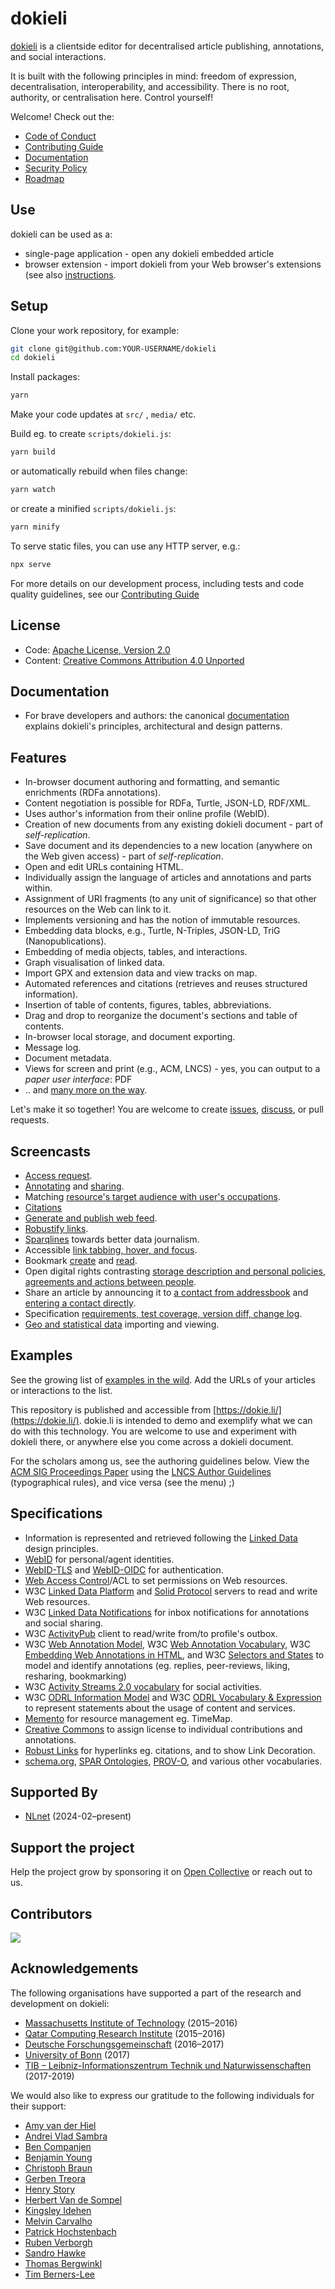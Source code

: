 # dokieli

[dokieli](https://dokie.li/) is a clientside editor for decentralised article publishing, annotations, and social interactions.

It is built with the following principles in mind: freedom of expression, decentralisation, interoperability, and accessibility. There is no root, authority, or centralisation here. Control yourself!

Welcome! Check out the:

* [Code of Conduct](CODE-OF-CONDUCT.md)
* [Contributing Guide](CONTRIBUTING.md)
* [Documentation](https://dokie.li/docs)
* [Security Policy](SECURITY.md)
* [Roadmap](https://dokie.li/docs#roadmap)

## Use

dokieli can be used as a:

* single-page application - open any dokieli embedded article
* browser extension - import dokieli from your Web browser's extensions (see also [instructions](https://dokie.li/docs).

## Setup

Clone your work repository, for example:

```sh
git clone git@github.com:YOUR-USERNAME/dokieli
cd dokieli
```

Install packages:

```sh
yarn
```

Make your code updates at `src/` , `media/` etc.

Build eg. to create `scripts/dokieli.js`:

```sh
yarn build
```

or automatically rebuild when files change:

```sh
yarn watch
```

or create a minified `scripts/dokieli.js`:

```sh
yarn minify
```

To serve static files, you can use any HTTP server, e.g.:

```sh
npx serve
```

For more details on our development process, including tests and code quality guidelines, see our [Contributing Guide](CONTRIBUTING.md)

## License

* Code: [Apache License, Version 2.0](http://www.apache.org/licenses/LICENSE-2.0)
* Content: [Creative Commons Attribution 4.0 Unported](https://creativecommons.org/licenses/by/4.0/)

## Documentation

* For brave developers and authors: the canonical [documentation](https://dokie.li/docs)
explains dokieli's principles, architectural and design patterns.

## Features

* In-browser document authoring and formatting, and semantic enrichments (RDFa annotations).
* Content negotiation is possible for RDFa, Turtle, JSON-LD, RDF/XML.
* Uses author's information from their online profile (WebID).
* Creation of new documents from any existing dokieli document - part of *self-replication*.
* Save document and its dependencies to a new location (anywhere on the Web given access) - part of *self-replication*.
* Open and edit URLs containing HTML.
* Individually assign the language of articles and annotations and parts within.
* Assignment of URI fragments (to any unit of significance) so that other resources on the Web can link to it.
* Implements versioning and has the notion of immutable resources.
* Embedding data blocks, e.g., Turtle, N-Triples, JSON-LD, TriG (Nanopublications).
* Embedding of media objects, tables, and interactions.
* Graph visualisation of linked data.
* Import GPX and extension data and view tracks on map.
* Automated references and citations (retrieves and reuses structured information).
* Insertion of table of contents, figures, tables, abbreviations.
* Drag and drop to reorganize the document's sections and table of contents.
* In-browser local storage, and document exporting.
* Message log.
* Document metadata.
* Views for screen and print (e.g., ACM, LNCS) - yes, you can output to a *paper user interface*: PDF
* .. and [many more on the way](https://github.com/dokieli/dokieli/issues/).

Let's make it so together! You are welcome to create [issues](https://github.com/dokieli/dokieli/issues/), [discuss](https://matrix.to/#/%23dokieli:matrix.org), or pull requests.

## Screencasts

* [Access request](https://dokie.li/media/video/dokieli-access-request.webm).
* [Annotating](https://dokie.li/media/video/dokieli-annotation.webm) and [sharing](https://dokie.li/media/video/dokieli-share.webm).
* Matching [resource's target audience with user's occupations](https://dokie.li/media/video/dokieli-audience-occupation.webm).
* [Citations](https://dokie.li/media/video/dokieli-citation.webm)
* [Generate and publish web feed](https://dokie.li/media/video/dokieli-generate-feed.webm).
* [Robustify links](https://dokie.li/media/video/dokieli-robustify-links.webm).
* [Sparqlines](https://dokie.li/media/video/dokieli-sparqlines.webm) towards better data journalism.
* Accessible [link tabbing, hover, and focus](https://dokie.li/media/video/dokieli-link-tabbing-hover-focus-click.webm).
* Bookmark [create](https://dokie.li/media/video/dokieli-annotation-bookmark-create.webm) and [read](https://dokie.li/media/video/dokieli-annotation-bookmark-read.webm).
* Open digital rights contrasting [storage description and personal policies](https://dokie.li/media/video/dokieli-odrl-storage-description.webm), [agreements and actions between people](https://dokie.li/media/video/dokieli-odrl.webm).
* Share an article by announcing it to [a contact from addressbook](https://dokie.li/media/video/dokieli-share.webm) and [entering a contact directly](https://dokie.li/media/video/dokieli-orcid-ldn-inbox.webm).
* Specification [requirements, test coverage, version diff, change log](https://dokie.li/media/video/dokieli-spec-conformance.webm).
* [Geo and statistical data](https://dokie.li/media/video/dokieli-geo-stats.webm) importing and viewing.

## Examples

See the growing list of [examples in the
wild](https://github.com/dokieli/dokieli/wiki#examples-in-the-wild). Add
the URLs of your articles or interactions to the list.

This repository is published and accessible from
[https://dokie.li/](https://dokie.li/). dokie.li is intended to demo and
exemplify what we can do with this technology. You are welcome to use and
experiment with dokieli there, or anywhere else you come across a dokieli
document.

For the scholars among us, see the authoring guidelines below. View the [ACM SIG Proceedings Paper](https://dokie.li/acm-sigproc-sp) using the [LNCS Author Guidelines](https://dokie.li/lncs-splnproc) (typographical rules), and vice versa (see the menu) ;)

## Specifications

* Information is represented and retrieved following the [Linked Data](https://www.w3.org/DesignIssues/LinkedData) design principles.
* [WebID](https://www.w3.org/2005/Incubator/webid/spec/identity/) for personal/agent identities.
* [WebID-TLS](https://www.w3.org/2005/Incubator/webid/spec/tls/) and [WebID-OIDC](https://github.com/solid/webid-oidc-spec) for authentication.
* [Web Access Control](https://solidproject.org/TR/wac)/ACL to set permissions on Web resources.
* W3C [Linked Data Platform](http://www.w3.org/TR/ldp/) and [Solid Protocol](https://solidproject.org/ED/protocol) servers to read and write Web resources.
* W3C [Linked Data Notifications](https://www.w3.org/TR/ldn/) for inbox notifications for annotations and social sharing.
* W3C [ActivityPub](https://www.w3.org/TR/activitypub/) client to read/write from/to profile's outbox.
* W3C [Web Annotation Model](https://www.w3.org/TR/annotation-model/), W3C [Web Annotation Vocabulary](https://www.w3.org/TR/annotation-vocab/), W3C [Embedding Web Annotations in HTML](https://www.w3.org/TR/annotation-html), and W3C [Selectors and States](https://www.w3.org/TR/selectors-states/) to model and identify annotations (eg. replies, peer-reviews, liking, resharing, bookmarking)
* W3C [Activity Streams 2.0 vocabulary](https://www.w3.org/TR/activitystreams-vocabulary) for social activities.
* W3C [ODRL Information Model](https://www.w3.org/TR/odrl-model/) and W3C [ODRL Vocabulary & Expression](https://www.w3.org/TR/odrl-vocab/) to represent statements about the usage of content and services.
* [Memento](https://tools.ietf.org/html/rfc7089) for resource management eg. TimeMap.
* [Creative Commons](https://creativecommons.org/) to assign license to individual contributions and annotations.
* [Robust Links](http://robustlinks.mementoweb.org/) for hyperlinks eg. citations, and to show Link Decoration.
* [schema.org](http://schema.org/), [SPAR Ontologies](http://www.sparontologies.net/), [PROV-O](https://www.w3.org/TR/prov-o/), and various other vocabularies.

## Supported By

* [NLnet](https://nlnet.nl/) (2024-02–present)

## Support the project

Help the project grow by sponsoring it on [Open Collective](https://opencollective.com/dokieli/) or reach out to us.

## Contributors

<a href="https://github.com/dokieli/dokieli/graphs/contributors">
<img src="https://opencollective.com/dokieli/contributors.svg?width=890" />
</a>

## Acknowledgements

The following organisations have supported a part of the research and development on dokieli:

* [Massachusetts Institute of Technology](https://web.mit.edu/) (2015–2016)
* [Qatar Computing Research Institute](https://www.hbku.edu.qa/en/qcri) (2015–2016)
* [Deutsche Forschungsgemeinschaft](https://www.dfg.de/) (2016–2017)
* [University of Bonn](https://www.uni-bonn.de/en) (2017)
* [TIB – Leibniz-Informationszentrum Technik und Naturwissenschaften](https://www.tib.eu/en/) (2017-2019)

We would also like to express our gratitude to the following individuals for their support:

* [Amy van der Hiel](https://github.com/amyvdh)
* [Andrei Vlad Sambra](https://github.com/deiu)
* [Ben Companjen](https://github.com/bencomp)
* [Benjamin Young](https://github.com/bigbluehat)
* [Christoph Braun](https://github.com/uvdsl)
* [Gerben Treora](https://github.com/treora)
* [Henry Story](https://github.com/bblfish)
* [Herbert Van de Sompel](https://github.com/hvdsomp)
* [Kingsley Idehen](https://github.com/kidehen)
* [Melvin Carvalho](https://github.com/melvincarvalho)
* [Patrick Hochstenbach](https://github.com/phochste)
* [Ruben Verborgh](https://github.com/RubenVerborgh)
* [Sandro Hawke](https://github.com/sandhawke)
* [Thomas Bergwinkl](https://github.com/bergos)
* [Tim Berners-Lee](https://github.com/timbl)
